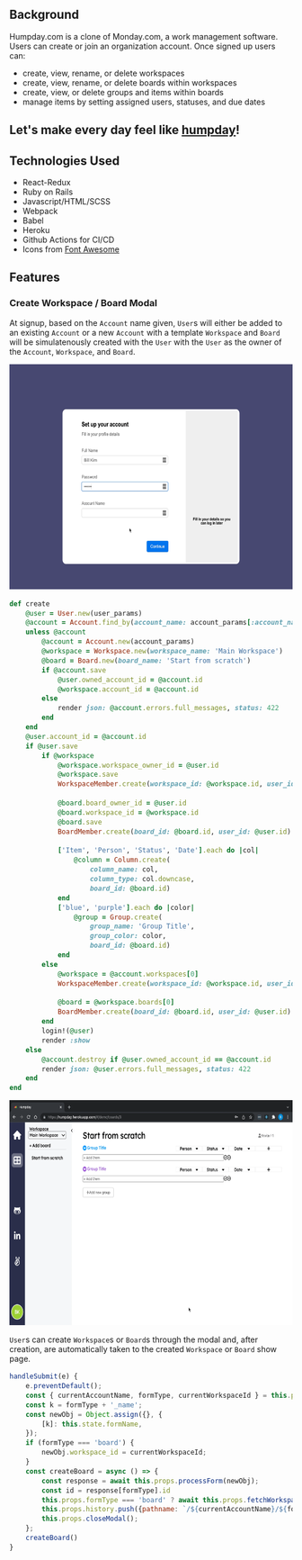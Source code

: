 ## Background

Humpday.com is a clone of Monday.com, a work management software. Users can create or join an organization account. Once signed up users can:
- create, view, rename, or delete workspaces
- create, view, rename, or delete boards within workspaces
- create, view, or delete groups and items within boards
- manage items by setting assigned users, statuses, and due dates

## Let's make every day feel like [humpday](https://humpday.herokuapp.com/#/)!

## Technologies Used

- React-Redux
- Ruby on Rails
- Javascript/HTML/SCSS
- Webpack
- Babel
- Heroku
- Github Actions for CI/CD
- Icons from [Font Awesome](https://fontawesome.com/)

## Features

### Create Workspace / Board Modal

At signup, based on the `Account` name given, `User`s will either be added to an existing `Account` or a new `Account` with a template `Workspace` and `Board` will be simulatenously created with the `User` with the `User` as the owner of the `Account`, `Workspace`, and `Board`.

<img src="./app/assets/images/signup.gif" width="640" height="400"/>

```ruby
def create
    @user = User.new(user_params)
    @account = Account.find_by(account_name: account_params[:account_name])
    unless @account 
        @account = Account.new(account_params)
        @workspace = Workspace.new(workspace_name: 'Main Workspace')
        @board = Board.new(board_name: 'Start from scratch')
        if @account.save
            @user.owned_account_id = @account.id
            @workspace.account_id = @account.id
        else
            render json: @account.errors.full_messages, status: 422
        end
    end
    @user.account_id = @account.id
    if @user.save
        if @workspace
            @workspace.workspace_owner_id = @user.id
            @workspace.save
            WorkspaceMember.create(workspace_id: @workspace.id, user_id: @user.id)

            @board.board_owner_id = @user.id
            @board.workspace_id = @workspace.id
            @board.save
            BoardMember.create(board_id: @board.id, user_id: @user.id)

            ['Item', 'Person', 'Status', 'Date'].each do |col|
                @column = Column.create(
                    column_name: col, 
                    column_type: col.downcase, 
                    board_id: @board.id)
            end
            ['blue', 'purple'].each do |color|
                @group = Group.create(
                    group_name: 'Group Title',
                    group_color: color,
                    board_id: @board.id)
            end
        else
            @workspace = @account.workspaces[0]
            WorkspaceMember.create(workspace_id: @workspace.id, user_id: @user.id)

            @board = @workspace.boards[0]
            BoardMember.create(board_id: @board.id, user_id: @user.id)
        end
        login!(@user)
        render :show
    else
        @account.destroy if @user.owned_account_id == @account.id
        render json: @user.errors.full_messages, status: 422
    end
end
```
<img src="./app/assets/images/modals.gif" width="640" height="400"/>

`User`s can create `Workspace`s or `Board`s through the modal and, after creation, are automatically taken to the created `Workspace` or `Board` show page.

```js
handleSubmit(e) {
    e.preventDefault();
    const { currentAccountName, formType, currentWorkspaceId } = this.props
    const k = formType + '_name';
    const newObj = Object.assign({}, {
        [k]: this.state.formName, 
    });
    if (formType === 'board') {
        newObj.workspace_id = currentWorkspaceId;
    }
    const createBoard = async () => {
        const response = await this.props.processForm(newObj);
        const id = response[formType].id
        this.props.formType === 'board' ? await this.props.fetchWorkspaces() : null;
        this.props.history.push({pathname: `/${currentAccountName}/${formType}s/${id}` })
        this.props.closeModal();
    };
    createBoard()
}
```

